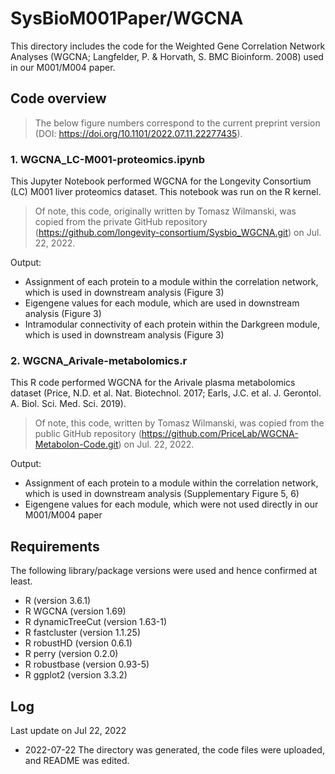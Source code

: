 # SysBioM001Paper/WGCNA
This directory includes the code for the Weighted Gene Correlation Network Analyses (WGCNA; Langfelder, P. & Horvath, S. BMC Bioinform. 2008) used in our M001/M004 paper.  

## Code overview  
> The below figure numbers correspond to the current preprint version (DOI: https://doi.org/10.1101/2022.07.11.22277435).  

### 1. WGCNA_LC-M001-proteomics.ipynb  
This Jupyter Notebook performed WGCNA for the Longevity Consortium (LC) M001 liver proteomics dataset. This notebook was run on the R kernel.  
> Of note, this code, originally written by Tomasz Wilmanski, was copied from the private GitHub repository (https://github.com/longevity-consortium/Sysbio_WGCNA.git) on Jul. 22, 2022.  

Output:  
* Assignment of each protein to a module within the correlation network, which is used in downstream analysis (Figure 3)  
* Eigengene values for each module, which are used in downstream analysis (Figure 3)  
* Intramodular connectivity of each protein within the Darkgreen module, which is used in downstream analysis (Figure 3)  

### 2. WGCNA_Arivale-metabolomics.r  
This R code performed WGCNA for the Arivale plasma metabolomics dataset (Price, N.D. et al. Nat. Biotechnol. 2017; Earls, J.C. et al. J. Gerontol. A. Biol. Sci. Med. Sci. 2019).  
> Of note, this code, written by Tomasz Wilmanski, was copied from the public GitHub repository (https://github.com/PriceLab/WGCNA-Metabolon-Code.git) on Jul. 22, 2022.  

Output:  
* Assignment of each protein to a module within the correlation network, which is used in downstream analysis (Supplementary Figure 5, 6)  
* Eigengene values for each module, which were not used directly in our M001/M004 paper  

## Requirements  
The following library/package versions were used and hence confirmed at least.  
* R (version 3.6.1)  
* R WGCNA (version 1.69)  
* R dynamicTreeCut (version 1.63-1)  
* R fastcluster (version 1.1.25)  
* R robustHD (version 0.6.1)  
* R perry (version 0.2.0)  
* R robustbase (version 0.93-5)  
* R ggplot2 (version 3.3.2)  

## Log  
Last update on Jul 22, 2022  
* 2022-07-22 The directory was generated, the code files were uploaded, and README was edited.  
